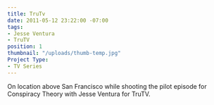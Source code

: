 ```yaml
---
title: TruTv
date: 2011-05-12 23:22:00 -07:00
tags:
- Jesse Ventura
- TruTV
position: 1
thumbnail: "/uploads/thumb-temp.jpg"
Project Type:
- TV Series
---
```


On location above San Francisco while shooting the pilot episode for Conspiracy Theory with Jesse Ventura for TruTV.
